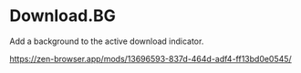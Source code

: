 # Download.BG
Add a background to the active download indicator.

https://zen-browser.app/mods/13696593-837d-464d-adf4-ff13bd0e0545/
